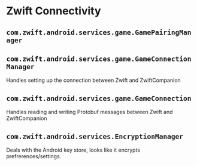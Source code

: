 # Zwift Connectivity

## `com.zwift.android.services.game.GamePairingManager`



## `com.zwift.android.services.game.GameConnectionManager`

Handles setting up the connection between Zwift and ZwiftCompanion


## `com.zwift.android.services.game.GameConnection`

Handles reading and writing Protobuf messages between Zwift and ZwiftCompanion


## `com.zwift.android.services.EncryptionManager`

Deals with the Android key store, looks like it encrypts prefrerences/settings.